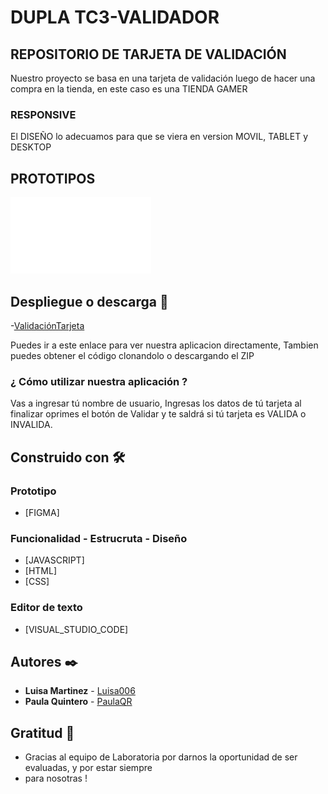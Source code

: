 # DUPLA TC3-VALIDADOR

## REPOSITORIO DE TARJETA DE VALIDACIÓN

Nuestro proyecto se basa en una tarjeta de validación luego de 
hacer una compra en  la tienda, en este caso es una TIENDA GAMER 

### RESPONSIVE

El DISEÑO lo adecuamos para que se viera en version MOVIL, TABLET y DESKTOP

## PROTOTIPOS 

<img src="./assets/Prototipo.png"/>


## Despliegue  o descarga 🚀

-[ValidaciónTarjeta](https://PaulaQR.github.io/Proyecto_TC3)


Puedes ir a este enlace para ver nuestra aplicacion directamente, 
Tambien puedes obtener el código clonandolo o descargando el ZIP 


### ¿ Cómo utilizar nuestra aplicación ? 

Vas a ingresar tú nombre de usuario,
Ingresas los datos de tú tarjeta al finalizar oprimes el botón de Validar y te saldrá 
si tú tarjeta es VALIDA o INVALIDA.


## Construido con 🛠️

### Prototipo
* [FIGMA]
### Funcionalidad - Estrucruta - Diseño
* [JAVASCRIPT]
* [HTML]
* [CSS]
### Editor de texto
* [VISUAL_STUDIO_CODE]


## Autores ✒️


* **Luisa Martinez** - [Luisa006](https://github.com/Luisa006)
* **Paula Quintero** - [PaulaQR](https://github.com/PaulaQR)


## Gratitud 🎁

* Gracias al equipo de Laboratoria por darnos la oportunidad de ser evaluadas, y por estar siempre
* para nosotras ! 

 
